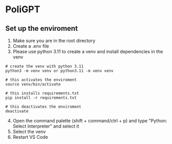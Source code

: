 # PoliGPT

## Set up the enviroment
1. Make sure you are in the root directory
2. Create a .env file
3. Please use python 3.11 to create a venv and install dependencies in the venv
```
# create the venv with python 3.11
python3 -m venv venv or python3.11 -m venv venv

# this activates the enviroment
source venv/bin/activate

# this installs requirements.txt
pip install -r requirements.txt

# this deactivates the enviroment
deactivate
```
4. Open the command palette (shift + command/ctrl + p) and type "Python: Select Interpreter" and select it
5. Select the venv
6. Restart VS Code